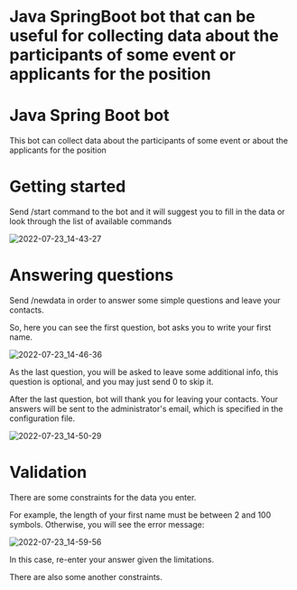 Java SpringBoot bot that can be useful for collecting data about the participants of some event or applicants for the position 
=======
# Java Spring Boot bot
This bot can collect data about the participants of some event or about the applicants for the position

# Getting started
Send /start command to the bot and it will suggest you to fill in the data or look through the list of available commands

![2022-07-23_14-43-27](https://user-images.githubusercontent.com/81825828/180601852-093291e5-6b9a-4190-b06d-68838d2ce0e3.png)

# Answering questions
Send /newdata in order to answer some simple questions and leave your contacts.

So, here you can see the first question, bot asks you to write your first name.

![2022-07-23_14-46-36](https://user-images.githubusercontent.com/81825828/180601924-e78b1b90-0c8e-42c9-8ced-9cf2d450cd0f.png)

As the last question, you will be asked to leave some additional info, this question is optional, and you may just send 0 to skip it.

After the last question, bot will thank you for leaving your contacts.
Your answers will be sent to the administrator's email, which is specified in the configuration file.

![2022-07-23_14-50-29](https://user-images.githubusercontent.com/81825828/180602033-0a041d69-9f66-4f03-8b1f-86f2a190818a.png)

# Validation
There are some constraints for the data you enter.

For example, the length of your first name must be between 2 and 100 symbols. Otherwise, you will see the error message:

![2022-07-23_14-59-56](https://user-images.githubusercontent.com/81825828/180602537-537ab119-a335-49e0-bf7e-bf015058feb4.png)

In this case, re-enter your answer given the limitations.

There are also some another constraints.

